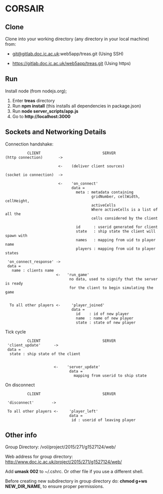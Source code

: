 CORSAIR
======

Clone
-----
Clone into your working directory (any directory in your local machine) from:

* git@gitlab.doc.ic.ac.uk:web5app/treas.git (Using SSH)

* https://gitlab.doc.ic.ac.uk/web5app/treas.git (Using https)

Run
---

Install node (from nodejs.org);
1. Enter **treas** directory
2. Run **npm install** (this installs all dependencies in package.json)
3. Run **node server_scripts/app.js**
4. Go to **http://localhost:3000**


Sockets and Networking Details
------------------------------

Connection handshake:

~~~
          CLIENT                            SERVER
(http connection)       ->

                        <-    (deliver client sources)

(socket io connection)  ->

                        <-    'on_connect'
                              data = 
                                meta : metadata containing
                                       gridNumber, cellWidth, cellHeight,
                                       activeCells
                                       Where activeCells is a list of all the
                                       cells considered by the client

                                id      : userid generated for client
                                state   : ship state the client will spawn with
                                names   : mapping from uid to player name
                                players : mapping from uid to player states

 'on_connect_response' ->
 data = 
   name : clients name
                       <-   'run_game'
                             no data, used to signify that the server is ready
                             for the client to begin simulating the game

                             
  To all other players <-     'player_joined'
                              data =
                                id    : id of new player
                                name  : name of new player
                                state : state of new player
~~~

Tick cycle



~~~
          CLIENT                            SERVER
 'client_update'      ->
 data = 
  state : ship state of the client


                      <-    'server_update'
                             data = 
                               mapping from userid to ship state
~~~



On disconnect

~~~
          CLIENT                            SERVER

 'disconnect'        ->

 To all other players <-     'player_left'
                             data = 
                              id : userid of leaving player
~~~









Other info
----------
Group Directory:
/vol/project/2015/271/g1527124/web/

Web address for group directory:
http://www.doc.ic.ac.uk/project/2015/271/g1527124/web/

Add **umask 002** to ~/.cshrc. Or other file if you use a different shell.

Before creating new subdirectory in group directory do:
**chmod g+ws NEW_DIR_NAME**, to ensure proper permissions.


